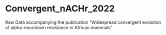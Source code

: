 # Convergent_nACHr_2022
Raw Data accompanying the publication "Widespread convergent evolution of alpha-neurotoxin resistance in African mammals"
